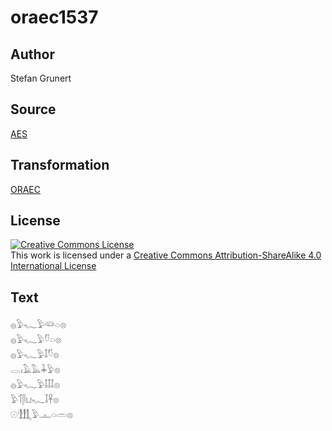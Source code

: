 # oraec1537

## Author

Stefan Grunert

## Source

[AES](https://github.com/simondschweitzer/aes)

## Transformation

[ORAEC](https://oraec.github.io/)

## License

<a rel="license" href="http://creativecommons.org/licenses/by-sa/4.0/"><img alt="Creative Commons License" style="border-width:0" src="https://i.creativecommons.org/l/by-sa/4.0/88x31.png" /></a><br />This work is licensed under a <a rel="license" href="http://creativecommons.org/licenses/by-sa/4.0/">Creative Commons Attribution-ShareAlike 4.0 International License</a>

## Text

𓐍𓅱𓆑𓅱𓆛𓏏𓊖<br>
𓐍𓅱𓆑𓅱𓎸𓏏𓊖<br>
𓐍𓅱𓆑𓅱𓄤𓎸𓊖<br>
𓂋𓏤𓄿𓅓𓇓𓅱𓊖<br>
𓐍𓅱𓆑𓅱𓄤𓄤𓄤𓊖<br>
𓅱𓄊𓋴𓂓𓆑𓄤𓋹𓊖<br>
𓇳𓃃𓅱𓊵𓏏𓏛𓊖<br>
